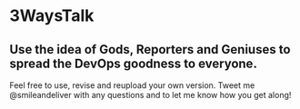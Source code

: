 # 3WaysTalk
## Use the idea of Gods, Reporters and Geniuses to spread the DevOps goodness to everyone.

Feel free to use, revise and reupload your own version.  Tweet me @smileandeliver with any questions and to let me know how you get along!
